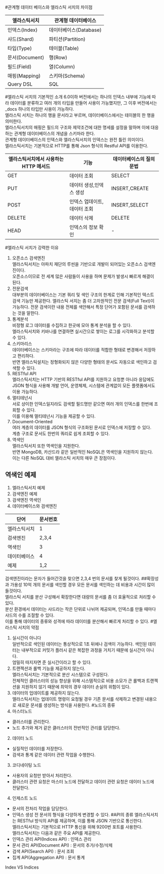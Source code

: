 #관계형 데이터 베이스와 엘라스틱 서치의 차이점

|엘라스틱서치|관계형 데이터베이스|
|-----|-----------|
|인덱스(Index)|데이터베이스(Database)|
|샤드(Shard)|파티션(Partition)|
|타입(Type)|테이블(Table)|
|문서(Document)|행(Row)|
|필드(Field)|열(Column)|
|매핑(Mapping)|스키마(Schema)|
|Query DSL|SQL|

#엘라스틱 서치의 기본적인 소개
6.0이하 버전에서는 하나의 인덱스 내부에 기능에 따라 데이터를 분류하고 여러 개의 타입을 만들어 사용이 가능했지만, 그 이후 버전에서는 _docs 하나의 타입만 사용이 가능하다.  
엘라스틱 서치는 하나의 행을 문서라고 부르며, 데이터베이스에서는 테이블의 한 행을 의미한다.  
엘라스틱서치의 매핑은 필드의 구조와 제약조건에 대한 명세를 설정을 말하며 이에 대응하는 관계형 데이터베이스의 개념을 스키마라 한다.  
관계형 데이터베이스의 인덱스와 엘라스틱서치의 인덱스는 완전 틀린 의미이다.  
엘라스틱서치는 기본적으로 HTTP를 통해 Json 형식의 Restful API를 이용한다.
  
|엘라스틱서치에서 사용하는 HTTP 메서드|기능|데이터베이스의 질의문법|
|-------------------|---------|----------|
|GET|데이터 조회|SELECT|
|PUT|데이터 생성,인덱스 생성|INSERT,CREATE|
|POST|인덱스 업데이트, 데이터 조회|INSERT,SELECT|
|DELETE|데이터 삭제|DELETE
|HEAD|인덱스의 정보 확인|-|
#엘라스틱 서치가 강력한 이유
1. 오픈소스 검색엔진  
엘라스틱서치는 아파치 재단의 루씬을 기반으로 개발이 되어있는 오픈소스 검색엔진이다.  
오픈소스이므로 전 세계 많은 사람들이 사용을 하며 문제가 발생시 빠르게 해결이 된다.  
2. 전문검색  
대부분의 데이터베이스는 기본 쿼리 및 색인 구조의 한계로 인해 기본적인 텍스트 검색 기능만 제공한다.
엘라스틱 서치는 좀 더 고차원적인 전문 검색(Full Text)이 가능하다.
전문 검색이란 내용 전체를 색안해서 특정 단어가 포함된 문서를 검색하는 것을 말한다.
3. 통계분석  
비정형 로그 데이터를 수집하고 한곳에 모아 통계 분석을 할 수 있다.  
엘라스틱서치와 키바나를 연결하면 실시간으로 쌓이는 로그를 시각화하고 분석할 수 있다.
4. 스키마리스  
데이터베이스는 스키마라는 구조에 따라 데이터를 적합한 형태로 변경해서 저장하고 편리하다.  
반면 엘라스틱설치는 정형화되지 않은 다양한 형태의 문서도 자동으로 색인하고 검색할 수 있다.
5. RESTful API  
엘라스틱서치는 HTTP 기반의 RESTful API를 지원하고 요청뿐 아니라 응답에도 JSON 형식을 사용해 개발 언어, 운영체제, 시스템에 관계없이 모든 플랫폼에서도 이용 가능하다.
6. 멀티테넌시  
서로 상이한 인덱스일지라도 검색할 필드명만 같으면 여러 개의 인덱스를 한번에 조회할 수 있다.  
이를 이용해 멀티테넌시 기능을 제공할 수 있다.
7. Document-Oriented  
여러 계층의 데이터를 JSON 형식의 구조화된 문서로 인덱스에 저장할 수 있다.  
계층 구조로 문서도 한번의 쿼리로 쉽게 조회할 수 있다.
8. 역색인  
엘라스틱서치 또한 역색인을 지원한다.  
반면 MongoDB, 카산드라 같은 일반적인 NoSQL은 역색인을 지원하지 않는다.  
이는 다른 NoSQL 대비 엘라스틱 서치의 매우 큰 장점이다.

## 역색인 예제
1. 엘라스틱서치 예제
2. 검색엔진 예제
3. 검색엔진 역색인
4. 데이터베이스와 검색엔진

|단어|문서번호|
|----|----|
|엘라스틱서치|1|
|검색엔진|2,3,4|
|역색인|3|
|데이터베이스|4|
|예제|1,2|

검색엔진이라는 문자가 들어간것을 찾으면 2,3,4 번의 문서를 찾게 될것이다.
##확장성과 가용성
10억 개의 문서를 색인할 경우 모든 문서를 색인하는 데 비용과 시간이 많이 들것이다.  
엘라스틱 서치를 분산 구성해서 확장한다면 대량의 문서를 좀 더 효율적으로 처리할 수있다.  
분산 환경에서 데이터는 샤드라는 작은 단위로 나뉘어 제공되며, 인덱스를 만들 때마다 샤드의 수를 조절할 수 있다.  
이를 통해 데이터의 종류와 성격에 따라 데이터를 분산해서 빠르게 처리할 수 있다.
#엘라스틱 서치의 약점
1. 실시간이 아니다  
일반적으로 색인된 데이터는 통상적으로 1초 뒤에나 검색이 가능하다.
색인된 데이터는 내부적으로 커밋가 플러시 같은 복잡한 과정을 거치기 때문에 실시간이 아니다.  
엄밀히 따지자면 준 실시간이라고 할 수 있다.
2. 트랜젝션과 롤백 기능을 제공하지 않는다.  
엘라스틱서치는 기본적으로 분산 시스템으로 구성된다.  
전체적인 클러스터의 성능 향상을 위해 시스템적으로 비용 소모가 큰 롤백과 트랜젝션을 지원하지 않기 때문에 최악의 경우 데이터 손실의 위험이 있다.
3. 데이터의 업데이트를 제공하지 않는다.  
엘라스틱서치는 업데이트 명령이 요청될 경우 기존 문서를 삭제하고 변경된 내용으로 새로운 문서를 생성하는 방식을 사용한다.
#노드의 종류
1. 마스터노드
- 클러스터를 관리한다.
- 노드 추가와 제거 같은 클러스터의 전반적인 관리를 담당한다.
2. 데이터 노드
- 실질적인 데이터를 저장한다.
- 검색과 통계 같은 데이터 관련 작업을 수행한다.
3. 코디네이팅 노드
- 사용자의 요청만 받아서 처리한다.
- 클러스터 관련 요청은 마스터 노드에 전달하고 데이터 관련 요청은 데이터 노드에 전달한다.
4. 인제스트 노드
- 문서의 전처리 작업을 담당한다.
- 인덱스 생성 전 문서의 형식을 다양하게 변경할 수 있다.
#API의 종류
엘라스틱서치는 RESTful 방식의 API를 제공하며, 이를 통해 JSON 기반으로 통신한다.  
엘라스틱서치는 기본적으로 HTTP 통신을 위해 9200번 포트를 사용한다.  
엘라스틱서치는 다음과 같은 주요 API를 제공한다.  
- 인덱스 관리 API(Indices API) : 인덱스 관리
- 문서 관리 API(Document API) : 문서의 추가/수정/삭제
- 검색 API(Search API) : 문서 조회
- 집계 API(Aggregation API) : 문서 통계

Index VS Indices
